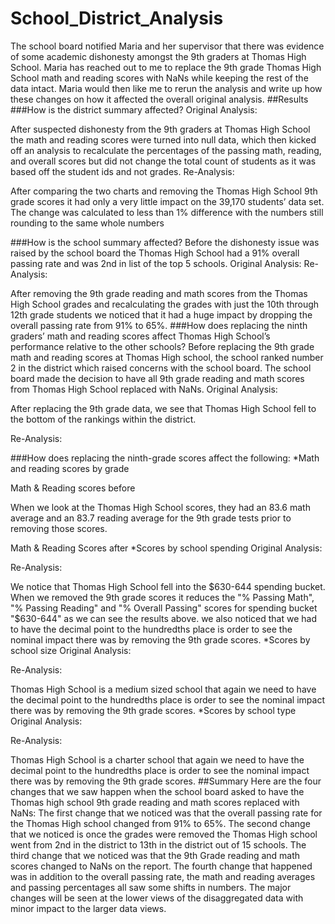 # School_District_Analysis
The school board notified Maria and her supervisor that there was evidence of some academic dishonesty amongst the 9th graders at Thomas High School. Maria has reached out to me to replace the 9th grade Thomas High School math and reading scores with NaNs while keeping the rest of the data intact. Maria would then like me to rerun the analysis and write up how these changes on how it affected the overall original analysis.
##Results
###How is the district summary affected?
Original Analysis:

After suspected dishonesty from the 9th graders at Thomas High School the math and reading scores were turned into null data, which then kicked off an analysis to recalculate the percentages of the passing math, reading, and overall scores but did not change the total count of students as it was based off the student ids and not grades.
Re-Analysis:

After comparing the two charts and removing the Thomas High School 9th grade scores it had only a very little impact on the 39,170 students’ data set. The change was calculated to less than 1% difference with the numbers still rounding to the same whole numbers

###How is the school summary affected?
Before the dishonesty issue was raised by the school board the Thomas High School had a 91% overall passing rate and was 2nd in list of the top 5 schools.
Original Analysis: 
Re-Analysis:
 
After removing the 9th grade reading and math scores from the Thomas High School grades and recalculating the grades with just the 10th through 12th grade students we noticed that it had a huge impact by dropping the overall passing rate from 91% to 65%.
###How does replacing the ninth graders’ math and reading scores affect Thomas High School’s performance relative to the other schools?
Before replacing the 9th grade math and reading scores at Thomas High school, the school ranked number 2 in the district which raised concerns with the school board. The school board made the decision to have all 9th grade reading and math scores from Thomas High School replaced with NaNs.
Original Analysis:
 
After replacing the 9th grade data, we see that Thomas High School fell to the bottom of the rankings within the district.

Re-Analysis:
 

###How does replacing the ninth-grade scores affect the following:
*Math and reading scores by grade
   
 Math & Reading scores before

When we look at the Thomas High School scores, they had an 83.6 math average and an 83.7 reading average for the 9th grade tests prior to removing those scores.

  
Math & Reading Scores after 
*Scores by school spending
Original Analysis:
 
 
Re-Analysis:

 
 

We notice that Thomas High School fell into the $630-644 spending bucket. When we removed the 9th grade scores it reduces the "% Passing Math", "% Passing Reading" and "% Overall Passing" scores for spending bucket "$630-644" as we can see the results above. we also noticed that we had to have the decimal point to the hundredths place is order to see the nominal impact there was by removing the 9th grade scores.
*Scores by school size
Original Analysis:
 
Re-Analysis:
 
Thomas High School is a medium sized school that again we need to have the decimal point to the hundredths place is order to see the nominal impact there was by removing the 9th grade scores.
*Scores by school type
Original Analysis:
 
Re-Analysis:
 
Thomas High School is a charter school that again we need to have the decimal point to the hundredths place is order to see the nominal impact there was by removing the 9th grade scores.
##Summary
Here are the four changes that we saw happen when the school board asked to have the Thomas high school 9th grade reading and math scores replaced with NaNs: 
The first change that we noticed was that the overall passing rate for the Thomas High school changed from 91% to 65%.
The second change that we noticed is once the grades were removed the Thomas High school went from 2nd in the district to 13th in the district out of 15 schools.
The third change that we noticed was that the 9th Grade reading and math scores changed to NaNs on the report.
The fourth change that happened was in addition to the overall passing rate, the math and reading averages and passing percentages all saw some shifts in numbers.
The major changes will be seen at the lower views of the disaggregated data with minor impact to the larger data views.


